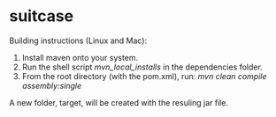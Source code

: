 # suitcase

Building instructions (Linux and Mac):

1. Install maven onto your system.
1. Run the shell script *mvn_local_installs* in the dependencies folder. 
1. From the root directory (with the pom.xml), run: *mvn clean compile assembly:single*

A new folder, target, will be created with the resuling jar file. 
